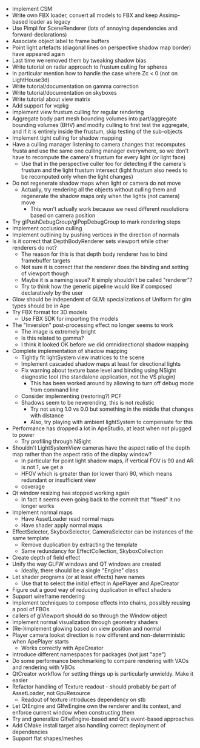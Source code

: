 - Implement CSM
- Write own FBX loader, convert all models to FBX and keep Assimp-based loader as legacy
- Use Pimpl for SceneRenderer (lots of annoying dependencies and forward-declarations)
- Associate object label to frame buffers
- Point light artefacts (diagonal lines on perspective shadow map border) have appeared again
 - Last time we removed them by tweaking shadow bias
- Write tutorial on radar approach to frustum culling for spheres
 - In particular mention how to handle the case where Zc < 0 (not on LightHouse3d) 
- Write tutorial/documentation on gamma correction
- Write tutorial/documentation on skyboxes
- Write tutorial about view matrix
- Add support for vcpkg
- Implement view frustum culling for regular rendering
 - Aggregate body part mesh bounding volumes into part/aggregate bounding volumes (BHV) and modify
   culling to first test the aggregate, and if it is entirely inside the frustum, skip testing of
   the sub-objects
- Implement tight culling for shadow mapping
 - Have a culling manager listening to camera changes that recomputes frusta and use the same one
   culling manager everywhere, so we don't have to recompute the camera's frustum for every light
   (or light face)
    - Use that in the perspective culler too for detecting if the camera's frustum and the light
      frustum intersect (light frustum also needs to be recomputed only when the light changes)
 - Do not regenerate shadow maps when light or camera do not move
    - Actually, try rendering all the objects without culling them and regenerate the shadow maps
      only when the lights (not camera) move
        - This won't actually work because we need different resolutions based on camera position
- Try glPushDebugGroup/glPopDebugGroup to mark rendering steps
- Implement occlusion culling
- Implement outlining by pushing vertices in the direction of normals
- Is it correct that DepthBodyRenderer sets viewport while other renderers do not?
    - The reason for this is that depth body renderer has to bind framebuffer targets
    - Not sure it is correct that the renderer does the binding and setting of viewport though
    - Maybe it is a naming issue? It simply shouldn't be called "renderer"?
    - Try to think how the generic pipeline would like if composed declaratively by the user
- Glow should be independent of GLM: specializations of Uniform for glm types should be in Ape
- Try FBX format for 3D models
    - Use FBX SDK for importing the models
- The "Inversion" post-processing effect no longer seems to work
    - The image is extremely bright
    - Is this related to gamma?
    - I think it looked OK before we did omnidirectional shadow mapping
- Complete implementation of shadow mapping
   - Tightly fit lightSystem view matrices to the scene
   - Implement cascaded shadow maps at least for directional lights
   - Fix warning about texture base level and binding using NSight diagnostic tool (the standalone
     application, not the VS plugin)
       - This has been worked around by allowing to turn off debug mode from command line
   - Consider implementing (restoring?) PCF
   - Shadows seem to be neverending, this is not realistic
       - Try not using 1.0 vs 0.0 but something in the middle that changes with distance
       - Also, try playing with ambient lightSystem to compensate for this
- Performance has dropped a lot in ApeStudio, at least when not plugged to power
     - Try profiling through NSight
- Shouldn't LightSystemView cameras have the aspect ratio of the depth map rather than the aspect
  ratio of the display window?
    - In particular for point light shadow maps, if vertical FOV is 90 and AR is not 1, we get a
    - HFOV which is greater than (or lower than) 90, which means redundant or insufficient view
    - coverage 
- Qt window resizing has stopped working again
    - In fact it seems even going back to the commit that "fixed" it no longer works
- Implement normal maps
    - Have AssetLoader read normal maps
    - Have shader apply normal maps
- EffectSelector, SkyboxSelector, CameraSelector can be instances of the same template
    - Remove duplication by extracting the template
    - Same redundancy for EffectCollection, SkyboxCollection
- Create depth of field effect
- Unify the way GLFW windows and QT windows are created
    - Ideally, there should be a single "Engine" class
- Let shader programs (or at least effects) have names
    - Use that to select the initial effect in ApePlayer and ApeCreator
- Figure out a good way of reducing duplication in effect shaders
- Support wireframe rendering
- Implement techniques to compose effects into chains, possibly reusing a pool of FBOs
- callers of glViewport should do so through the Window object
- Implement normal visualization through geometry shaders
- (Re-)implement glowing based on view position and normal
- Player camera lookat direction is now different and non-deterministic when ApePlayer starts
    - Works correctly with ApeCreator
- Introduce different namespaces for packages (not just "ape")
- Do some performance benchmarking to compare rendering with VAOs and rendering with VBOs
- QtCreator workflow for setting things up is particularly unwieldy. Make it easier
- Refactor handling of Texture readout - should probably be part of AssetLoader, not GpuResource
    - Readout of texture introduces dependency on stb
- Let QtEngine and GlfwEngine own the renderer and its context, and enforce current window when
  constructing them
- Try and generalize GlfwEngine-based and Qt's event-based approaches
- Add CMake install target also handling correct deployment of dependencies
- Support flat shapes/meshes
